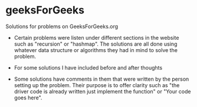 # geeksForGeeks
Solutions for problems on GeeksForGeeks.org

- Certain problems were listen under different sections in the website such as
  "recursion" or "hashmap". The solutions are all done using whatever data structure
  or algorithms they had in mind to solve the problem.

- For some solutions I have included before and after thoughts 

- Some solutions have comments in them that were written by the person setting up the problem.
  Their purpose is to offer clarity such as "the driver code is already written just implement the
  function" or "Your code goes here".
